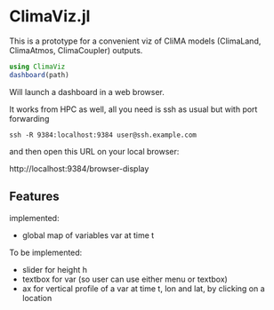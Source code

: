 # ClimaViz.jl

This is a prototype for a convenient viz of CliMA models (ClimaLand, ClimaAtmos, ClimaCoupler) outputs.

```julia
using ClimaViz
dashboard(path)
```

Will launch a dashboard in a web browser.

It works from HPC as well, all you need is ssh as usual but with port forwarding

```shell
ssh -R 9384:localhost:9384 user@ssh.example.com
```

and then open this URL on your local browser:

http://localhost:9384/browser-display

## Features

implemented:
- global map of variables var at time t

To be implemented:
- slider for height h
- textbox for var (so user can use either menu or textbox)
- ax for vertical profile of a var at time t, lon and lat, by clicking on a location
